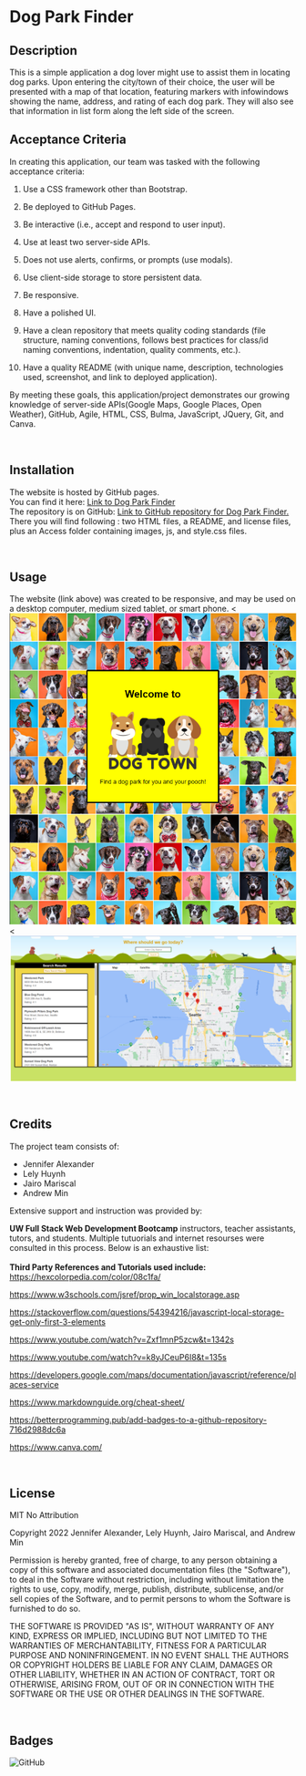 # Dog Park Finder

## Description

This is a simple application a dog lover might use to assist them in locating dog parks. Upon entering the city/town of their choice, the user will be presented with a map of that location, featuring markers with infowindows showing the name, address, and rating of each dog park. They will also see that information in list form along the left side of the screen.

## Acceptance Criteria

In creating this application, our team was tasked with the following acceptance criteria: 

1.  Use a CSS framework other than Bootstrap.

2.  Be deployed to GitHub Pages.

3.  Be interactive (i.e., accept and respond to user input).

4.  Use at least two server-side APIs.

5.  Does not use alerts, confirms, or prompts (use modals).

6.  Use client-side storage to store persistent data.

7.  Be responsive.

8.  Have a polished UI.

9.  Have a clean repository that meets quality coding standards (file structure, naming conventions, follows best practices for class/id naming conventions, indentation, quality comments, etc.).

10. Have a quality README (with unique name, description, technologies used, screenshot, and link to deployed application).

By meeting these goals, this application/project demonstrates our growing knowledge of server-side APIs(Google Maps, Google Places, Open Weather), GitHub, Agile, HTML, CSS, Bulma, JavaScript, JQuery, Git, and Canva. 

<br>

## Installation
The website is hosted by GitHub pages. <br>
You can find it here: [Link to Dog Park Finder](https://min-andrew.github.io/Dog-park-finder/)
<br>
The repository is on GitHub: [Link to GitHub repository for Dog Park Finder.](https://github.com/min-andrew/Dog-park-finder) <br>
There you will find following : two HTML files, a README, and license files, plus an Access folder containing images, js, and style.css files.

<br>

## Usage
The website (link above) was created to be responsive, and may be used on a desktop computer, medium sized tablet, or smart phone. 
<![Front page of app - logo and doggy background](/assets/images/Screenshot%20(194).png)
<![Main search page](/assets/images/Screenshot%20(195).png)

<br>

## Credits
The project team consists of:

 * Jennifer Alexander
 * Lely Huynh
 * Jairo Mariscal
 * Andrew Min

Extensive support and instruction was provided by: 

 **UW Full Stack Web Development Bootcamp** instructors, teacher assistants, tutors, and students. Multiple tutuorials and internet resourses were consulted in this process. Below is an exhaustive list: 
<br>
<br>
**Third Party References and Tutorials used include:** 
<br>
https://hexcolorpedia.com/color/08c1fa/

https://www.w3schools.com/jsref/prop_win_localstorage.asp

https://stackoverflow.com/questions/54394216/javascript-local-storage-get-only-first-3-elements

https://www.youtube.com/watch?v=Zxf1mnP5zcw&t=1342s

https://www.youtube.com/watch?v=k8yJCeuP6I8&t=135s

https://developers.google.com/maps/documentation/javascript/reference/places-service

https://www.markdownguide.org/cheat-sheet/

https://betterprogramming.pub/add-badges-to-a-github-repository-716d2988dc6a

https://www.canva.com/

<br>

## License

MIT No Attribution

Copyright 2022 Jennifer Alexander, Lely Huynh, Jairo Mariscal, and Andrew Min

Permission is hereby granted, free of charge, to any person obtaining a copy of this
software and associated documentation files (the "Software"), to deal in the Software
without restriction, including without limitation the rights to use, copy, modify,
merge, publish, distribute, sublicense, and/or sell copies of the Software, and to
permit persons to whom the Software is furnished to do so.

THE SOFTWARE IS PROVIDED "AS IS", WITHOUT WARRANTY OF ANY KIND, EXPRESS OR IMPLIED,
INCLUDING BUT NOT LIMITED TO THE WARRANTIES OF MERCHANTABILITY, FITNESS FOR A
PARTICULAR PURPOSE AND NONINFRINGEMENT. IN NO EVENT SHALL THE AUTHORS OR COPYRIGHT
HOLDERS BE LIABLE FOR ANY CLAIM, DAMAGES OR OTHER LIABILITY, WHETHER IN AN ACTION
OF CONTRACT, TORT OR OTHERWISE, ARISING FROM, OUT OF OR IN CONNECTION WITH THE
SOFTWARE OR THE USE OR OTHER DEALINGS IN THE SOFTWARE.

<br>

## Badges
![GitHub](https://img.shields.io/github/license/min-andrew/Dog-park-finder)

